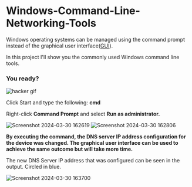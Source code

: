 # Windows-Command-Line-Networking-Tools



<p>
Windows operating systems can be managed using the command prompt instead of the graphical user interface(<a href="https://blog.hubspot.com/website/what-is-gui">GUI</a>).
  </p>

  <p>In this project I'll show you the  commonly used Windows command line tools.</p>

  

<h3>You ready?</h3>

![hacker gif](https://github.com/kelvinintech/Windows-Command-Line-Networking-Tools/assets/110644520/1b713340-6fd6-4db3-b59a-aaf2210898b0)


<p>
  Click Start and type the following: <b>cmd</b>
</p>



 <p>Right-click <b>Command Prompt</b> and select <b>Run as administrator.</b></p>

![Screenshot 2024-03-30 162619](https://github.com/kelvinintech/Windows-Command-Line-Networking-Tools/assets/110644520/158a07df-97a3-441a-a26e-321a33f23bb6)
![Screenshot 2024-03-30 162806](https://github.com/kelvinintech/Windows-Command-Line-Networking-Tools/assets/110644520/0e2e8cc0-bd41-4fe5-9667-d168e9ad4b40)

<p>
<b>By executing the command, the DNS server IP address configuration for the device was changed. The graphical user interface can be used to achieve the same outcome but will take more time.</b>
</p>

<p>
  The new DNS Server IP address that was configured can be seen in the output. Circled in blue.
</p>

![Screenshot 2024-03-30 163700](https://github.com/kelvinintech/Windows-Command-Line-Networking-Tools/assets/110644520/857b784d-6069-4aea-804a-a0298608c143)
